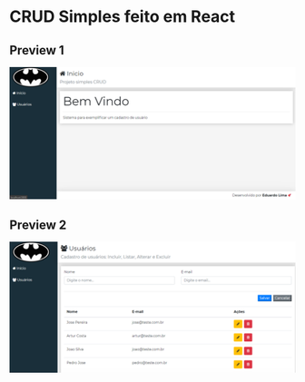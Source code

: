 # CRUD Simples feito em React

## Preview 1
![photo](https://github.com/edulima2412/crud-react/blob/master/frontend/src/assets/images/preview1.PNG)

## Preview 2
![photo](https://github.com/edulima2412/crud-react/blob/master/frontend/src/assets/images/preview2.PNG)
